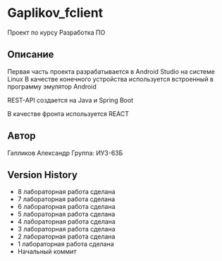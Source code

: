 # Gaplikov_fclient

Проект по курсу Разработка ПО

## Описание

Первая часть проекта разрабатывается в Android Studio на системе Linux
В качестве конечного устройства используется встроенный в программу эмулятор Android

REST-API создается на Java и Spring Boot

В качестве фронта используется REACT

## Автор

Гапликов Александр
Группа: ИУ3-63Б

## Version History

* 8 лабораторная работа сделана
* 7 лабораторная работа сделана
* 6 лабораторная работа сделана
* 5 лабораторная работа сделана
* 4 лабораторная работа сделана
* 3 лабораторная работа сделана
* 2 лабораторная работа сделана
* 1 лабораторная работа сделана
* Начальный коммит 
